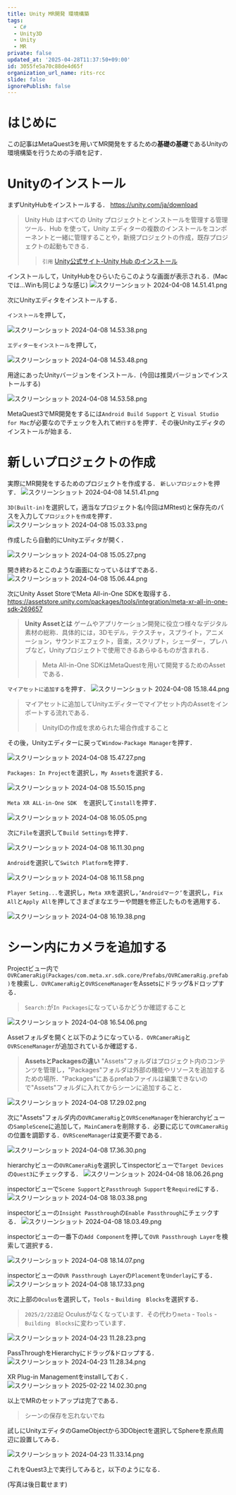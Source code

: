 ```yaml
---
title: Unity MR開発 環境構築
tags:
  - C#
  - Unity3D
  - Unity
  - MR
private: false
updated_at: '2025-04-28T11:37:50+09:00'
id: 3055fe5a70c88de4d65f
organization_url_name: rits-rcc
slide: false
ignorePublish: false
---
```

# はじめに
この記事はMetaQuest3を用いてMR開発をするための**基礎の基礎**であるUnityの環境構築を行うための手順を記す．
# Unityのインストール
まずUnityHubをインストールする．
https://unity.com/ja/download
>Unity Hub はすべての Unity プロジェクトとインストールを管理する管理ツール．Hub を使って，Unity エディターの複数のインストールをコンポーネントと一緒に管理することや，新規プロジェクトの作成，既存プロジェクトの起動もできる．
>>`引用` [Unity公式サイト-Unity Hub のインストール](https://docs.unity3d.com/ja/2019.4/Manual/GettingStartedInstallingHub.html)

インストールして，UnityHubをひらいたらこのような画面が表示される．(Macでは...Winも同じような感じ)
![スクリーンショット 2024-04-08 14.51.41.png](https://qiita-image-store.s3.ap-northeast-1.amazonaws.com/0/3757442/02c89563-075c-54f2-42a4-7d56824f7204.png)

次にUnityエディタをインストールする．

`インストール`を押して，

![スクリーンショット 2024-04-08 14.53.38.png](https://qiita-image-store.s3.ap-northeast-1.amazonaws.com/0/3757442/43442151-957c-dba9-b56a-b5939c23901c.png)

`エディターをインストール`を押して，

![スクリーンショット 2024-04-08 14.53.48.png](https://qiita-image-store.s3.ap-northeast-1.amazonaws.com/0/3757442/095b19d0-017e-030f-d3ae-7dfe739a1fbe.png)

用途にあったUnityバージョンをインストール．(今回は推奨バージョンでインストールする)

![スクリーンショット 2024-04-08 14.53.58.png](https://qiita-image-store.s3.ap-northeast-1.amazonaws.com/0/3757442/ccb2d95e-069d-a6b1-df72-3d10d396d885.png)

MetaQuest3でMR開発をするには`Android Build Support` と `Visual Studio for Mac`が必要なのでチェックを入れて`続行する`を押す．その後Unityエディタのインストールが始まる．

# 新しいプロジェクトの作成
実際にMR開発をするためのプロジェクトを作成する．
`新しいプロジェクト`を押す．
![スクリーンショット 2024-04-08 14.51.41.png](https://qiita-image-store.s3.ap-northeast-1.amazonaws.com/0/3757442/76689472-f131-eff2-1b88-9895f07a74d0.png)

`3D(Built-in)`を選択して，適当なプロジェクト名(今回はMRtest)と保存先のパスを入力して`プロジェクトを作成`を押す．
![スクリーンショット 2024-04-08 15.03.33.png](https://qiita-image-store.s3.ap-northeast-1.amazonaws.com/0/3757442/715635b0-b45e-2fa7-2dfc-a56413db27b8.png)

作成したら自動的にUnityエディタが開く．

![スクリーンショット 2024-04-08 15.05.27.png](https://qiita-image-store.s3.ap-northeast-1.amazonaws.com/0/3757442/97071b5c-c791-157a-d42b-06ee313397d2.png)

開き終わるとこのような画面になっているはずである．
![スクリーンショット 2024-04-08 15.06.44.png](https://qiita-image-store.s3.ap-northeast-1.amazonaws.com/0/3757442/75f939d1-8d29-c54e-2509-a68d3d2c55cb.png)

次にUnity Asset StoreでMeta All-in-One SDKを取得する．
https://assetstore.unity.com/packages/tools/integration/meta-xr-all-in-one-sdk-269657

>**Unity Assetとは**
>ゲームやアプリケーション開発に役立つ様々なデジタル素材の総称．具体的には，3Dモデル，テクスチャ，スプライト，アニメーション，サウンドエフェクト，音楽，スクリプト，シェーダー，プレハブなど，Unityプロジェクトで使用できるあらゆるものが含まれる．
>>Meta All-in-One SDKはMetaQuestを用いて開発するためのAssetである．

`マイアセットに追加する`を押す．
 ![スクリーンショット 2024-04-08 15.18.44.png](https://qiita-image-store.s3.ap-northeast-1.amazonaws.com/0/3757442/5893e65c-2f1b-748d-3587-507070135f12.png)

 >マイアセットに追加してUnityエディターでマイアセット内のAssetをインポートする流れである．
 >>UnityIDの作成を求められた場合作成すること

その後，Unityエディターに戻って`Window-Package Manager`を押す．

 ![スクリーンショット 2024-04-08 15.47.27.png](https://qiita-image-store.s3.ap-northeast-1.amazonaws.com/0/3757442/9aa1d70e-7af6-317f-898c-ca20981d16da.png)

`Packages: In Project`を選択し，`My Assets`を選択する．

![スクリーンショット 2024-04-08 15.50.15.png](https://qiita-image-store.s3.ap-northeast-1.amazonaws.com/0/3757442/06f46a19-54a0-9a56-ae9b-31d67096b2f0.png)

`Meta XR ALL-in-One SDK`　を選択して`install`を押す．

![スクリーンショット 2024-04-08 16.05.05.png](https://qiita-image-store.s3.ap-northeast-1.amazonaws.com/0/3757442/71713dce-07cc-2b66-187f-68d86d9c702e.png)

次に`File`を選択して`Build Settings`を押す．

![スクリーンショット 2024-04-08 16.11.30.png](https://qiita-image-store.s3.ap-northeast-1.amazonaws.com/0/3757442/602e8189-c819-21bc-9ac7-7c300d05a767.png)


`Android`を選択して`Switch Platform`を押す．

![スクリーンショット 2024-04-08 16.11.58.png](https://qiita-image-store.s3.ap-northeast-1.amazonaws.com/0/3757442/a60d5798-a815-1a94-56b7-a15f28ab8417.png)

`Player Seting...`を選択し，`Meta XR`を選択し，`’Androidマーク’`を選択し，`Fix All`と`Apply All`を押してさまざまなエラーや問題を修正したものを適用する．

![スクリーンショット 2024-04-08 16.19.38.png](https://qiita-image-store.s3.ap-northeast-1.amazonaws.com/0/3757442/6e5e8cd5-0a05-fc23-80be-e79a22fc17da.png)

# シーン内にカメラを追加する
Projectビュー内で`OVRCameraRig(Packages/com.meta.xr.sdk.core/Prefabs/OVRCameraRig.prefab)`を検索し．`OVRCameraRig`と`OVRSceneManager`をAssetsにドラッグ&ドロップする．
>`Search:`が`In Packages`になっているかどうか確認すること

![スクリーンショット 2024-04-08 16.54.06.png](https://qiita-image-store.s3.ap-northeast-1.amazonaws.com/0/3757442/b829a61e-ed19-d6f0-5e68-9c739cf08f84.png)

Assetフォルダを開くと以下のようになっている．`OVRCameraRig`と`OVRSceneManager`が追加されているか確認する．
>**AssetsとPackagesの違い**
>"Assets"フォルダはプロジェクト内のコンテンツを管理し，"Packages"フォルダは外部の機能やリソースを追加するための場所．"Packages"にあるprefabファイルは編集できないので"Assets"フォルダに入れてからシーンに追加すること．

![スクリーンショット 2024-04-08 17.29.02.png](https://qiita-image-store.s3.ap-northeast-1.amazonaws.com/0/3757442/a9616aba-f093-b8f8-be31-8a819db1d149.png)

次に"Assets"フォルダ内の`OVRCameraRig`と`OVRSceneManager`をhierarchyビューの`SampleScene`に追加して，`MainCamera`を削除する．必要に応じて`OVRCameraRig`の位置を調節する．`OVRSceneManager`は変更不要である．

![スクリーンショット 2024-04-08 17.36.30.png](https://qiita-image-store.s3.ap-northeast-1.amazonaws.com/0/3757442/7b7955d4-b717-1727-7ef5-9e3bb33ff293.png)

hierarchyビューの`OVRCameraRig`を選択してinspectorビューで`Target Devices`の`Quest3`にチェックする．
![スクリーンショット 2024-04-08 18.06.26.png](https://qiita-image-store.s3.ap-northeast-1.amazonaws.com/0/3757442/c7163b44-c5f0-1141-7ebe-3e7e9d6b98fd.png)

inspectorビューで`Scene Support`と`Passthrough Support`を`Required`にする．
![スクリーンショット 2024-04-08 18.03.38.png](https://qiita-image-store.s3.ap-northeast-1.amazonaws.com/0/3757442/c7384cef-a713-1520-2bdf-eb8093cfccce.png)

inspectorビューの`Insight Passthrough`の`Enable Passthrough`にチェックする．
![スクリーンショット 2024-04-08 18.03.49.png](https://qiita-image-store.s3.ap-northeast-1.amazonaws.com/0/3757442/8a02a477-f5a7-153d-8fd8-1100fc8bf04d.png)

inspectorビューの一番下の`Add Component`を押して`OVR Passthrough Layer`を検索して選択する．

![スクリーンショット 2024-04-08 18.14.07.png](https://qiita-image-store.s3.ap-northeast-1.amazonaws.com/0/3757442/2fb4257e-23e8-6caa-1ea9-a67f828a176c.png)

inspectorビューの`OVR Passthrough Layer`の`Placement`を`Underlay`にする．
![スクリーンショット 2024-04-08 18.17.33.png](https://qiita-image-store.s3.ap-northeast-1.amazonaws.com/0/3757442/95ed565e-d748-6a50-5645-b839c8de8472.png)

次に上部の`Oculus`を選択して，`Tools` - `Building　Blocks`を選択する．

> `2025/2/22追記` Oculusがなくなっています．その代わり`meta` - `Tools` - `Building　Blocks`に変わっています．

![スクリーンショット 2024-04-23 11.28.23.png](https://qiita-image-store.s3.ap-northeast-1.amazonaws.com/0/3757442/c85a7ac4-fb09-71a2-8993-236818c6b1a2.png)

PassThroughをHierarchyにドラッグ&ドロップする．
![スクリーンショット 2024-04-23 11.28.34.png](https://qiita-image-store.s3.ap-northeast-1.amazonaws.com/0/3757442/9feda7b3-bf84-31c2-b1d3-257186061282.png)

XR Plug-in Managementをinstallしておく．
![スクリーンショット 2025-02-22 14.02.30.png](https://qiita-image-store.s3.ap-northeast-1.amazonaws.com/0/3757442/e14619d0-05fb-4ab8-bdaa-5df5cdeaa9aa.png)


以上でMRのセットアップは完了である．
>シーンの保存を忘れないでね

試しにUnityエディタのGameObjectから3DObjectを選択してSphereを原点周辺に設置してみる．

![スクリーンショット 2024-04-23 11.33.14.png](https://qiita-image-store.s3.ap-northeast-1.amazonaws.com/0/3757442/01a39935-04c7-32bb-a219-dedeb4ed7528.png)


これをQuest3上で実行してみると，以下のようになる．

(写真は後日載せます)
